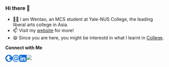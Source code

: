 ### Hi there 👋

- 👨‍💻 I am Wentao, an MCS student at Yale-NUS College, the leading liberal arts college in Asia. 
- 📫 Visit my [website](https://zhuwentao.net/) for more!
- 😆 Since you are here, you might be interestd in what I learnt in [College](https://minimal-taoo0316.vercel.app/).

**Connect with Me**

[<img align="left" alt="Website" width="22px" src="./globe.svg" />](https://taoo0316.github.io/ "Portfolio")
[<img align="left" alt="Email" width="22px" src="./email.svg" />](mailto:zwt2000sg@outlook.com "E-mail")
[<img align="left" alt="LinkedIn" width="22px" src="./linkedin.svg" />](https://www.linkedin.com/in/zhu-wentao "LinkedIn")

![](https://komarev.com/ghpvc/?username=taoo0316&color=2188ff)
